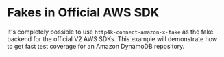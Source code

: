 # Fakes in Official AWS SDK

It's completely possible to use `http4k-connect-amazon-x-fake` as the fake backend for the official V2 AWS SDKs.
This example will demonstrate how to get fast test coverage for an Amazon DynamoDB repository.
